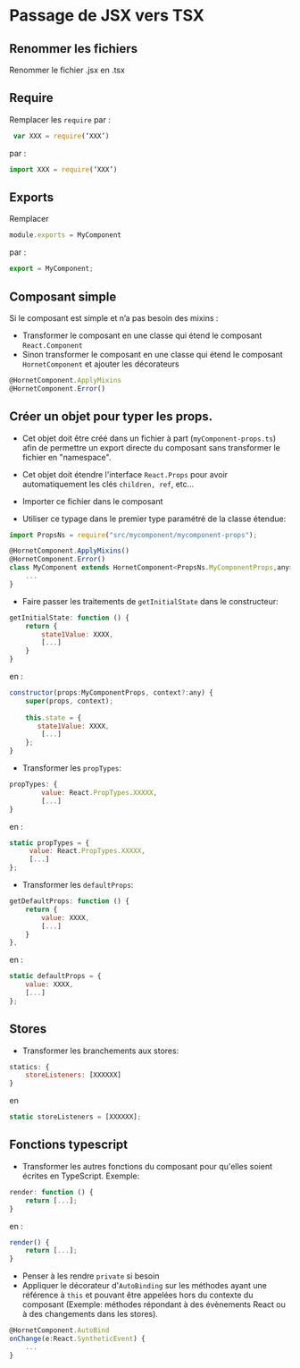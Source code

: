 # Passage de JSX vers TSX

## Renommer les fichiers

Renommer le fichier .jsx en .tsx

## Require

Remplacer les `require` par :

```javascript
 var XXX = require(‘XXX’)
```

par :

```javascript
import XXX = require(‘XXX’)
```

## Exports

Remplacer 

```javascript
module.exports = MyComponent
```

par : 

```javascript
export = MyComponent;
```

## Composant simple

Si le composant est simple et n’a pas besoin des mixins :

- Transformer le composant en une classe qui étend le composant `React.Component`
- Sinon transformer le composant en une classe qui étend le composant `HornetComponent` et ajouter les décorateurs
 
```javascript
@HornetComponent.ApplyMixins
@HornetComponent.Error()
```

## Créer un objet pour typer les props.

- Cet objet doit être créé dans un fichier à part (`myComponent-props.ts`) afin de permettre 
un export directe du composant sans transformer le fichier en "namespace".

- Cet objet doit étendre l'interface `React.Props` pour avoir automatiquement les clés `children, ref`, etc...
- Importer ce fichier dans le composant
- Utiliser ce typage dans le premier type paramétré de la classe étendue:


```javascript
import PropsNs = require("src/mycomponent/mycomponent-props");

@HornetComponent.ApplyMixins()
@HornetComponent.Error()
class MyComponent extends HornetComponent<PropsNs.MyComponentProps,any> {
	...
}
```

- Faire passer les traitements de `getInitialState` dans le constructeur:

```javascript
getInitialState: function () {
    return {
        state1Value: XXXX,
        [...]
    }
}
```

en :

```javascript
constructor(props:MyComponentProps, context?:any) {
    super(props, context);
    
    this.state = {
       state1Value: XXXX,
        [...]
    };
}
```

- Transformer les `propTypes`:

```javascript
propTypes: {
        value: React.PropTypes.XXXXX,
        [...]
}
```

en :

```javascript
static propTypes = {
     value: React.PropTypes.XXXXX,
     [...]
};
```
  
- Transformer les `defaultProps`:

```javascript
getDefaultProps: function () {
    return {
        value: XXXX,
        [...]
    }
},
```

en : 

```javascript
static defaultProps = {
    value: XXXX,
    [...]
};
```

## Stores

- Transformer les branchements aux stores:

```javascript
statics: {
    storeListeners: [XXXXXX]
}
```

en

```javascript
static storeListeners = [XXXXXX];
```

## Fonctions typescript

- Transformer les autres fonctions du composant pour qu'elles soient écrites en TypeScript. Exemple:

```javascript
render: function () {
    return [...];
}
```

en :

```javascript
render() {
    return [...];
}
```

- Penser à les rendre `private` si besoin
- Appliquer le décorateur d'`AutoBinding` sur les méthodes ayant une référence à `this` et pouvant être appelées hors du 
contexte du composant (Exemple: méthodes répondant à des évènements React ou à des changements dans les stores).

```javascript
@HornetComponent.AutoBind
onChange(e:React.SyntheticEvent) {
    ...
}
```